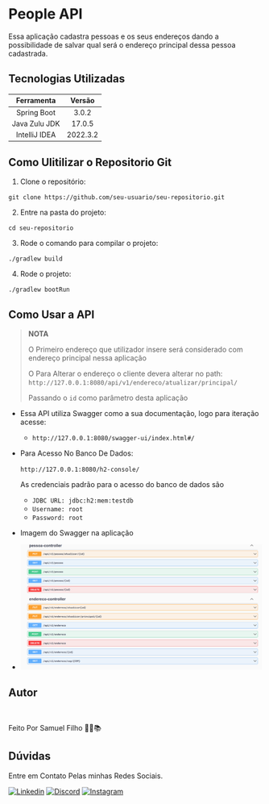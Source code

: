 # People API

Essa aplicação cadastra pessoas e os seus endereços dando a possibilidade de salvar
qual será o endereço principal dessa pessoa cadastrada.


## Tecnologias Utilizadas

|  Ferramenta   |  Versão  |
|:-------------:|:--------:|
|  Spring Boot  |  3.0.2   |
| Java Zulu JDK |  17.0.5  |
| IntelliJ IDEA | 2022.3.2 |

## Como Ulitilizar o Repositorio Git

1. Clone o repositório:

~~~git
git clone https://github.com/seu-usuario/seu-repositorio.git
~~~
2. Entre na pasta do projeto:

~~~git
cd seu-repositorio
~~~
3. Rode o comando para compilar o projeto:

~~~maven
./gradlew build
~~~
4. Rode o projeto:

~~~maven
./gradlew bootRun
~~~

## Como Usar a API


>**NOTA**
> 
> O Primeiro endereço que utilizador insere será considerado com endereço principal
> nessa aplicação
> 
> O Para Alterar o endereço o cliente devera alterar no path:
> `http://127.0.0.1:8080/api/v1/endereco/atualizar/principal/`
> 
> Passando o `id` como parâmetro 
> desta aplicação


 - Essa API utiliza Swagger como a sua documentação, logo para iteração
acesse:

   - `http://127.0.0.1:8080/swagger-ui/index.html#/`
   

 - Para Acesso No Banco De Dados:

    `http://127.0.0.1:8080/h2-console/`

    As credenciais padrão para o acesso do banco de dados são
   - `JDBC URL: jdbc:h2:mem:testdb`
   - `Username: root`
   - `Password: root`

- Imagem do Swagger na aplicação


- ![img.png](img.png)


## Autor

<a href="https://www.linkedin.com/in/samuel-filho-981b2b196/">
 <img src="https://avatars.githubusercontent.com/u/81279868?v=4" width="100px;" alt=""/>
 <br /></a></a>

Feito Por Samuel Filho 👨‍💻📚

## Dúvidas

Entre em Contato Pelas minhas Redes Sociais.

[![Linkedin](https://img.shields.io/badge/LinkedIn-%230077B5.svg?logo=linkedin&logoColor=white)](https://www.linkedin.com/in/samuel-filho-981b2b196/)
[![Discord](https://img.shields.io/badge/Discord-%235865F2.svg?&logo=discord&logoColor=white)](https://discord.gg/EHN5jsNUSk)
[![Instagram](https://img.shields.io/badge/Instagram-%23E4405F.svg?&logo=Instagram&logoColor=white)](https://www.instagram.com/_samuel.filho_/)